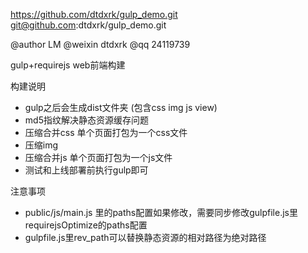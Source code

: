 https://github.com/dtdxrk/gulp_demo.git
git@github.com:dtdxrk/gulp_demo.git

@author LM 
@weixin dtdxrk
@qq 24119739

gulp+requirejs web前端构建

构建说明
* gulp之后会生成dist文件夹 (包含css img js view)
* md5指纹解决静态资源缓存问题
* 压缩合并css 单个页面打包为一个css文件
* 压缩img
* 压缩合并js 单个页面打包为一个js文件
* 测试和上线部署前执行gulp即可

注意事项
* public/js/main.js 里的paths配置如果修改，需要同步修改gulpfile.js里requirejsOptimize的paths配置
* gulpfile.js里rev_path可以替换静态资源的相对路径为绝对路径